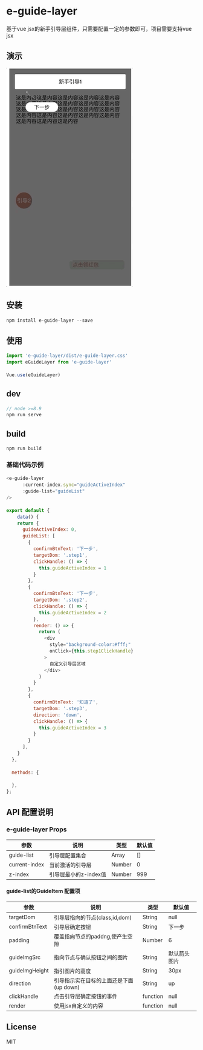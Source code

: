 # e-guide-layer
基于vue jsx的新手引导层组件，只需要配置一定的参数即可，项目需要支持vue jsx

## 演示
![演示](images/gif.gif)
## 安装
```js
npm install e-guide-layer --save
```
## 使用
```js
import 'e-guide-layer/dist/e-guide-layer.css'
import eGuideLayer from 'e-guide-layer'

Vue.use(eGuideLayer)
```
## dev
```js
// node >=8.9
npm run serve
```
## build
```
npm run build
```
### 基础代码示例
```js
<e-guide-layer
      :current-index.sync="guideActiveIndex"
      :guide-list="guideList"
/>

export default {
    data() {
    return {
      guideActiveIndex: 0,
      guideList: [
        {
          confirmBtnText: '下一步',
          targetDom: '.step1',
          clickHandle: () => {
            this.guideActiveIndex = 1
          }
        },
        {
          confirmBtnText: '下一步',
          targetDom: '.step2',
          clickHandle: () => {
            this.guideActiveIndex = 2
          },
          render: () => {
            return (
              <div
                style="background-color:#fff;"
                onClick={this.step1ClickHandle}
              >
                自定义引导层区域
              </div>
            )
          }
        },
        {
          confirmBtnText: '知道了',
          targetDom: '.step3',
          direction: 'down',
          clickHandle: () => {
            this.guideActiveIndex = 3
          }
        }
      ],
    }
  },

  methods: {

  },
};

```

## API 配置说明

### e-guide-layer  Props
|  参数   | 说明  |  类型  |  默认值  |
|  ----  | ----  | ----  | ----  |
| guide-list  | 引导层配置集合 | Array | [] |
| current-index  | 当前激活的引导层 | Number | 0 |
| z-index  | 引导层最小的z-index值 | Number | 999 |

#### guide-list的GuideItem 配置项
|  参数   | 说明  |  类型  |  默认值  |
|  ----  | ----  | ----  | ----  |
| targetDom  | 引导层指向的节点(class,id,dom) | String | null |
| confirmBtnText  | 引导层确定按钮 | String | 下一步 |
| padding  | 覆盖指向节点的paddng,使产生空隙 | Number | 6 |
| guideImgSrc  | 指向节点与确认按钮之间的图片 | String | 默认箭头图片|
| guideImgHeight  | 指引图片的高度 | String | 30px|
| direction  | 引导指示实在目标的上面还是下面 (up  down) | String | up|
| clickHandle  | 点击引导层确定按钮的事件 | function | null|
| render  | 使用jsx自定义的内容 | function | null|

## License
MIT







